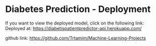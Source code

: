 # Diabetes Prediction - Deployment

 If you want to view the deployed model, click on the following link:
Deployed at: https://diabetispatientpredictor-api.herokuapp.com/

github link: https://github.com/Trtamim/Machine-Learning-Projects




